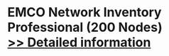 # EMCO Network Inventory Professional (200 Nodes)<br />[>> Detailed information](https://secure.shareit.com/shareit/product.html?productid=300247719&affiliateid=200057808)